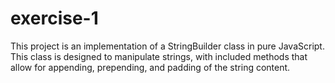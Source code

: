# exercise-1
This project is an implementation of a StringBuilder class in pure JavaScript. This class is designed to manipulate strings, with included methods that allow for appending, prepending, and padding of the string content.
